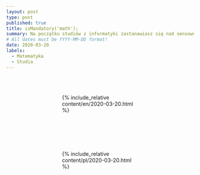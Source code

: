 ```yaml
---
layout: post
type: post
published: true
title: isMandatory('math');
summary: Na początku studiów z informatyki zastanawiasz się nad sensownością tak dużej liczby przedmiotów z matematyki? Sam tak miałem. Logika, analiza, dyskretna, probabilistyka, algebra itd.. Gdy poszukasz o tym informacji dowiesz się, że można bez matematyki spokojnie działać. Pomyślałem, że dołożę swój grosik w tym temacie.
# All dates must be YYYY-MM-DD format!
date: 2020-03-20
labels:
  - Matematyka
  - Studia
---
```


<div class="ui top attached tabular menu">
  <span class="iconify icon-30" data-icon="pixelarticons:code" style="color: white; margin: auto 15px;"></span>

<a class="item active" data-tab="first"><span class="iconify icon-20" data-icon="twemoji:flag-england"></span></a>
<a class="item" data-tab="second"><span class="iconify icon-20" data-icon="emojione-v1:flag-for-poland"></span></a>

</div>

<!--
****************************************
ENGLISH TAB
****************************************
-->
<div class="ui bottom attached tab segment active mb-5" data-tab="first" style="padding: 50px 150px;">
     {% include_relative content/en/2020-03-20.html %}
</div>

<!--
****************************************
POLISH TAB
****************************************
-->
<div class="ui bottom attached tab segment mb-5" data-tab="second" style="padding: 50px 150px;">
     {% include_relative content/pl/2020-03-20.html %}
</div>
